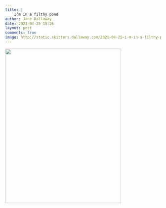 ```yaml
---
title: |
    I’m in a filthy pond
author: Jane Dallaway
date: 2021-04-25 15:26
layout: post
comments: true
image: http://static.skitters.dallaway.com/2021-04-25-i-m-in-a-filthy-pond-fullsize-0.jpeg
---
```




<a href="http://static.skitters.dallaway.com/2021-04-25-i-m-in-a-filthy-pond-fullsize-0.jpeg"><img src="http://static.skitters.dallaway.com/2021-04-25-i-m-in-a-filthy-pond-thumb-0.jpeg" width="375" height="500"></a>

